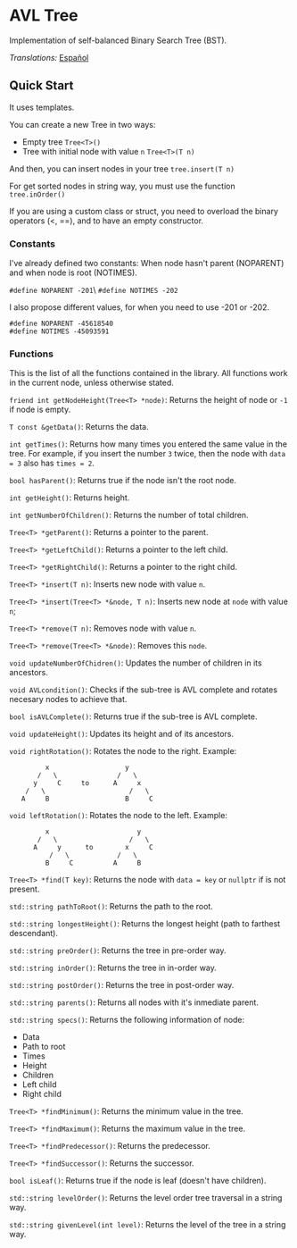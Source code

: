 # AVL Tree
Implementation of self-balanced Binary Search Tree (BST).

_Translations:_
[Español](https://github.com/halivert/avl-tree/blob/master/README_ES.md)

## Quick Start
  It uses templates.

  You can create a new Tree in two ways:
  - Empty tree `Tree<T>()`
  - Tree with initial node with value `n` `Tree<T>(T n)`

  And then, you can insert nodes in your tree `tree.insert(T n)`

  For get sorted nodes in string way, you must use the function
  `tree.inOrder()`

  If you are using a custom class or struct, you need to overload the
  binary operators (<, ==), and to have an empty constructor.

### Constants
  I've already defined two constants: When node hasn't parent (NOPARENT)
  and when node is root (NOTIMES).

  `#define NOPARENT -201`\ 
  `#define NOTIMES -202`

  I also propose different values, for when you need to use -201 or
  -202.

  `#define NOPARENT -45618540`\
  `#define NOTIMES -45093591`

### Functions
  This is the list of all the functions contained in the library. All
  functions work in the current node, unless otherwise stated.

  `friend int getNodeHeight(Tree<T> *node)`: Returns the height of node
  or `-1` if node is empty.

  `T const &getData()`: Returns the data.

  `int getTimes()`: Returns how many times you entered the same value in
  the tree. For example, if you insert the number `3` twice, then the
  node with `data = 3` also has `times = 2`.

  `bool hasParent()`: Returns true if the node isn't the root node.

  `int getHeight()`: Returns height.

  `int getNumberOfChildren()`: Returns the number of total children.

  `Tree<T> *getParent()`: Returns a pointer to the parent.

  `Tree<T> *getLeftChild()`: Returns a pointer to the left child.

  `Tree<T> *getRightChild()`: Returns a pointer to the right child.

  `Tree<T> *insert(T n)`: Inserts new node with value `n`.

  `Tree<T> *insert(Tree<T> *&node, T n)`: Inserts new node at `node`
  with value `n`;

  `Tree<T> *remove(T n)`: Removes node with value `n`.

  `Tree<T> *remove(Tree<T> *&node)`: Removes this `node`.

  `void updateNumberOfChidren()`: Updates the number of children in its
  ancestors.

  `void AVLcondition()`: Checks if the sub-tree is AVL complete and
  rotates necesary nodes to achieve that.

  `bool isAVLComplete()`: Returns true if the sub-tree is AVL complete.

  `void updateHeight()`: Updates its height and of its ancestors.

  `void rightRotation()`: Rotates the node to the right.
  Example:
  ```
           x                   y
         /   \               /   \
        y     C     to      A     x
      /   \                     /   \
     A     B                   B     C
  ```

  `void leftRotation()`: Rotates the node to the left.
  Example:
  ```
           x                      y
         /   \                  /   \
        A     y      to        x     C
            /   \            /   \
           B     C          A     B
  ```

  `Tree<T> *find(T key)`: Returns the node with `data = key` or
  `nullptr` if is not present.

  `std::string pathToRoot()`: Returns the path to the root.

  `std::string longestHeight()`: Returns the longest height (path to
  farthest descendant).

  `std::string preOrder()`: Returns the tree in pre-order way.

  `std::string inOrder()`: Returns the tree in in-order way.

  `std::string postOrder()`: Returns the tree in post-order way.

  `std::string parents()`: Returns all nodes with it's inmediate parent.

  `std::string specs()`: Returns the following information of node:
  - Data
  - Path to root
  - Times
  - Height
  - Children
  - Left child
  - Right child

  `Tree<T> *findMinimum()`: Returns the minimum value in the tree.

  `Tree<T> *findMaximum()`: Returns the maximum value in the tree.

  `Tree<T> *findPredecessor()`: Returns the predecessor.

  `Tree<T> *findSuccessor()`: Returns the successor.

  `bool isLeaf()`: Returns true if the node is leaf (doesn't have
  children).

  `std::string levelOrder()`: Returns the level order tree traversal in
  a string way.

  `std::string givenLevel(int level)`: Returns the level of the tree in
  a string way.
